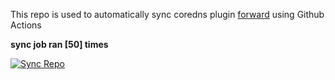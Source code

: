 This repo is used to automatically sync coredns plugin [forward](https://github.com/QZLin/forward) using Github Actions

**sync job ran [50] times**

[![Sync Repo](https://github.com/QZLin/coredns-extract/actions/workflows/sync.yaml/badge.svg)](https://github.com/QZLin/coredns-extract/actions/workflows/sync.yaml)
